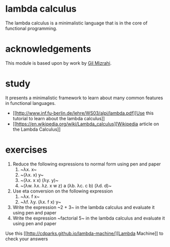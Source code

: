 # lambda calculus

The lambda calculus is a minimalistic language that is in the core of functional programming.

# acknowledgements

This module is based upon by work by [Gil Mizrahi](https://github.com/soupi). 

# study

It presents a minimalistic framework to learn about many common features in functional languages.

- [[http://www.inf.fu-berlin.de/lehre/WS03/alpi/lambda.pdf][Use this tutorial to learn about the lambda calculus]]
- [[https://en.wikipedia.org/wiki/Lambda_calculus][Wikipedia article on the Lambda Calculus]]

# exercises

1. Reduce the following expressions to normal form using pen and paper
   1. ~λx. x~
   2. ~(λx. x) y~
   3. ~(λx. x x) (λy. y)~
   4. ~(λw. λx. λz. x w z) a (λb. λc. c b) (λd. d)~
2. Use eta conversion on the following expression
   1. ~λx. f x~
   2. ~λf. λy. (λx. f x) y~
3. Write the expression ~2 + 3~ in the lambda calculus and evaluate it using pen and paper
4. Write the expression ~factorial 5~ in the lambda calculus and evaluate it using pen and paper

Use this [[http://cdparks.github.io/lambda-machine/][Lambda Machine]] to check your answers

